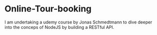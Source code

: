 # Online-Tour-booking
I am undertaking a udemy course by Jonas Schmedtmann to dive deeper into the conceps of NodeJS by building a RESTful API.
